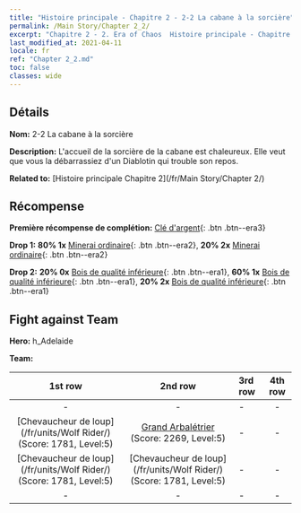 ```yaml
---
title: "Histoire principale - Chapitre 2 - 2-2 La cabane à la sorcière"
permalink: /Main Story/Chapter 2_2/
excerpt: "Chapitre 2 - 2. Era of Chaos  Histoire principale - Chapitre 2_2. 2-2 La cabane à la sorcière"
last_modified_at: 2021-04-11
locale: fr
ref: "Chapter 2_2.md"
toc: false
classes: wide
---
```


## Détails

 **Nom:** 2-2 La cabane à la sorcière

 **Description:** L'accueil de la sorcière de la cabane est chaleureux. Elle veut que vous la débarrassiez d'un Diablotin qui trouble son repos.

 **Related to:** [Histoire principale Chapitre 2](/fr/Main Story/Chapter 2/)

## Récompense

 **Première récompense de complétion:** [Clé d'argent](/fr/Items/con_693/){: .btn .btn--era3}

 **Drop 1:** **80% 1x** [Minerai ordinaire](/fr/Items/mat_6/){: .btn .btn--era2}, **20% 2x** [Minerai ordinaire](/fr/Items/mat_6/){: .btn .btn--era2}

 **Drop 2:** **20% 0x** [Bois de qualité inférieure](/fr/Items/mat_1/){: .btn .btn--era1}, **60% 1x** [Bois de qualité inférieure](/fr/Items/mat_1/){: .btn .btn--era1}, **20% 2x** [Bois de qualité inférieure](/fr/Items/mat_1/){: .btn .btn--era1}


## Fight against Team
 **Hero:** h_Adelaide

 **Team:**


  | 1st row | 2nd row | 3rd row | 4th row |
  |:----:|:----:|:----|:----:|
  | - | - | - | - |
  | [Chevaucheur de loup](/fr/units/Wolf Rider/) (Score: 1781, Level:5)  | [Grand Arbalétrier](/fr/units/Marksman/) (Score: 2269, Level:5)  | - | - |
  | [Chevaucheur de loup](/fr/units/Wolf Rider/) (Score: 1781, Level:5)  | [Chevaucheur de loup](/fr/units/Wolf Rider/) (Score: 1781, Level:5)  | - | - |
  | - | - | - | - |


